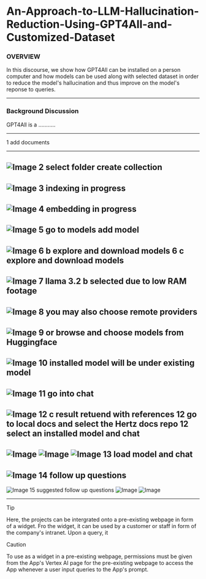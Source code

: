 # An-Approach-to-LLM-Hallucination-Reduction-Using-GPT4All-and-Customized-Dataset


### **OVERVIEW**
In this discourse, we show how GPT4All can be installed on a person computer and how models can be used along with selected dataset in order to reduce the model's hallucination and thus improve on the model's reponse to queries. 

---




### **Background Discussion**

GPT4All is a ...........


---
1 add documents

---
![Image](https://github.com/user-attachments/assets/233d1367-d668-4393-a595-f03b68c95c60)
2 select folder create collection
---
![Image](https://github.com/user-attachments/assets/67c01372-6b8a-4307-ae1f-f3fba555d562)
3 indexing in progress
---
![Image](https://github.com/user-attachments/assets/c72a9d87-de7f-415d-a34f-22bde1c47a11)
4 embedding in progress
---
![Image](https://github.com/user-attachments/assets/e9f082fd-21f2-4f1e-8069-484947537272)
5 go to models add model
---
![Image](https://github.com/user-attachments/assets/5e762afe-cd0a-4b12-a1f2-3a354850fed7)
6 b explore and download models
6 c explore and download models
---
![Image](https://github.com/user-attachments/assets/762cb382-6c25-4f7e-83b3-4b63b90d0b5b)
7 llama 3.2 b selected due to low RAM footage
---
![Image](https://github.com/user-attachments/assets/b93ff91e-78cc-48e2-92c2-5716a1e26502)
8 you may also choose remote providers
---
![Image](https://github.com/user-attachments/assets/65a1c0d4-5e42-4cba-af4b-933b87c4fe62)
9 or browse and choose models from Huggingface
---
![Image](https://github.com/user-attachments/assets/0196a8fe-d463-4665-8eab-214ef188bf18)
10 installed model will be under existing model
---
![Image](https://github.com/user-attachments/assets/6718147c-06f8-4f94-b17a-dc9b9a160f2d)
11 go into chat
---
![Image](https://github.com/user-attachments/assets/29a2f9d3-4576-4158-ba3f-6f5665c965b0)
12 c result retuend with references
12 go to local docs and select the Hertz docs repo
12 select an installed model and chat
---
![Image](https://github.com/user-attachments/assets/aa34c6ba-5bfa-47ed-a0c6-509d9b72b2e9)
![Image](https://github.com/user-attachments/assets/69a76dbc-3a4a-4933-bddb-e0549569d66f)
![Image](https://github.com/user-attachments/assets/1fe7e5d1-7444-44de-8252-af42749a2825)
13 load model and chat
---
![Image](https://github.com/user-attachments/assets/92896a90-98b4-4cfa-a515-f8243cc33720)
14 follow up questions
---
![Image](https://github.com/user-attachments/assets/4da427f5-45e4-4796-a3d0-df8bdc14e38d)
15 suggested follow up questions
![Image](https://github.com/user-attachments/assets/7b18e4f2-3511-46c9-9dfb-0041cb1e9c7e)
![Image](https://github.com/user-attachments/assets/2c49ec1b-c0f9-4609-a7aa-5571b5376eba)



---




> [!TIP]
> Here, the projects can be intergrated onto a pre-existing webpage in form of a widget. Fro  the widget, it can be used by a customer or staff in form of the company's intranet. Upon a query, it 

> [!CAUTION]
> To use as a widget in a pre-existing webpage, permissions must be given from the App's Vertex AI page for the pre-existing webpage to access the App whenever a user input queries to the App's prompt. 


